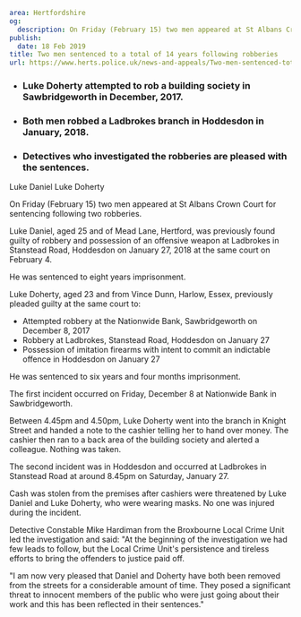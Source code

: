 ```yaml
area: Hertfordshire
og:
  description: On Friday (February 15) two men appeared at St Albans Crown Court for sentencing following two robberies.
publish:
  date: 18 Feb 2019
title: Two men sentenced to a total of 14 years following robberies
url: https://www.herts.police.uk/news-and-appeals/Two-men-sentenced-total-14-years-following-robberies-2586
```

* ### Luke Doherty attempted to rob a building society in Sawbridgeworth in December, 2017.

 * ### Both men robbed a Ladbrokes branch in Hoddesdon in January, 2018.

 * ### Detectives who investigated the robberies are pleased with the sentences.

Luke Daniel Luke Doherty

On Friday (February 15) two men appeared at St Albans Crown Court for sentencing following two robberies.

Luke Daniel, aged 25 and of Mead Lane, Hertford, was previously found guilty of robbery and possession of an offensive weapon at Ladbrokes in Stanstead Road, Hoddesdon on January 27, 2018 at the same court on February 4.

He was sentenced to eight years imprisonment.

Luke Doherty, aged 23 and from Vince Dunn, Harlow, Essex, previously pleaded guilty at the same court to:

 * Attempted robbery at the Nationwide Bank, Sawbridgeworth on December 8, 2017
 * Robbery at Ladbrokes, Stanstead Road, Hoddesdon on January 27
 * Possession of imitation firearms with intent to commit an indictable offence in Hoddesdon on January 27

He was sentenced to six years and four months imprisonment.

The first incident occurred on Friday, December 8 at Nationwide Bank in Sawbridgeworth.

Between 4.45pm and 4.50pm, Luke Doherty went into the branch in Knight Street and handed a note to the cashier telling her to hand over money. The cashier then ran to a back area of the building society and alerted a colleague. Nothing was taken.

The second incident was in Hoddesdon and occurred at Ladbrokes in Stanstead Road at around 8.45pm on Saturday, January 27.

Cash was stolen from the premises after cashiers were threatened by Luke Daniel and Luke Doherty, who were wearing masks. No one was injured during the incident.

Detective Constable Mike Hardiman from the Broxbourne Local Crime Unit led the investigation and said: "At the beginning of the investigation we had few leads to follow, but the Local Crime Unit's persistence and tireless efforts to bring the offenders to justice paid off.

"I am now very pleased that Daniel and Doherty have both been removed from the streets for a considerable amount of time. They posed a significant threat to innocent members of the public who were just going about their work and this has been reflected in their sentences."
